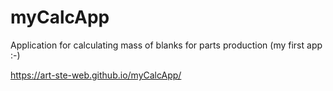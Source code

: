 # myCalcApp
 Application for calculating mass of blanks for parts production (my first app :-)
 
 https://art-ste-web.github.io/myCalcApp/
